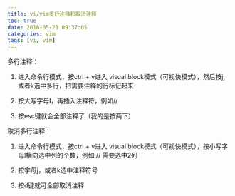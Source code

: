 ```yaml
---
title: vi/vim多行注释和取消注释
toc: true
date: 2016-05-21 09:37:05
categories: vim
tags: [vi, vim]
---
```


多行注释：

1. 进入命令行模式，按ctrl + v进入 visual block模式（可视快模式），然后按j, 或者k选中多行，把需要注释的行标记起来

2. 按大写字母I，再插入注释符，例如//

3. 按esc键就会全部注释了（我的是按两下）




取消多行注释：

1. 进入命令行模式，按ctrl + v进入 visual block模式（可视快模式），按小写字母l横向选中列的个数，例如 // 需要选中2列

2. 按字母j，或者k选中注释符号

3. 按d键就可全部取消注释

